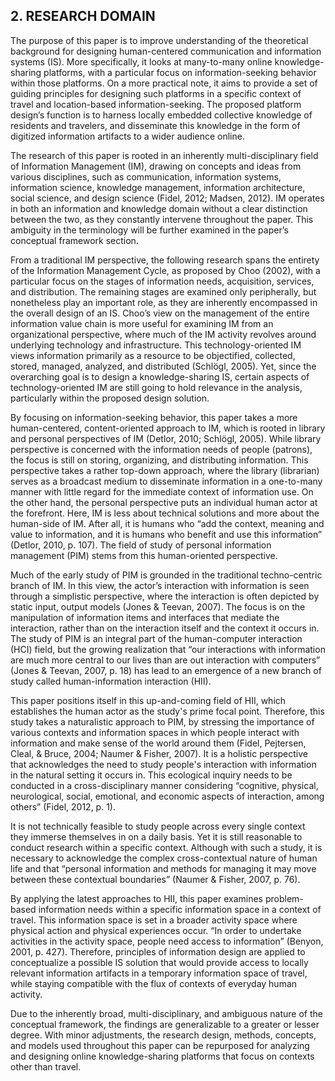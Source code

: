 ## 2. RESEARCH DOMAIN

The purpose of this paper is to improve understanding of the theoretical background for designing human-centered communication and information systems (IS). More specifically, it looks at many-to-many online knowledge-sharing platforms, with a particular focus on information-seeking behavior within those platforms. On a more practical note, it aims to provide a set of guiding principles for designing such platforms in a specific context of travel and location-based information-seeking. The proposed platform design’s function is to harness locally embedded collective knowledge of residents and travelers, and disseminate this knowledge in the form of digitized information artifacts to a wider audience online.

The research of this paper is rooted in an inherently multi-disciplinary field of Information Management (IM), drawing on concepts and ideas from various disciplines, such as communication, information systems, information science, knowledge management, information architecture, social science, and design science (Fidel, 2012; Madsen, 2012). IM operates in both an information and knowledge domain without a clear distinction between the two, as they constantly intervene throughout the paper. This ambiguity in the terminology will be further examined in the paper’s conceptual framework section.

From a traditional IM perspective, the following research spans the entirety of the Information Management Cycle, as proposed by Choo (2002), with a particular focus on the stages of information needs, acquisition, services, and distribution. The remaining stages are examined only peripherally, but nonetheless play an important role, as they are inherently encompassed in the overall design of an IS. Choo’s view on the management of the entire information value chain is more useful for examining IM from an organizational perspective, where much of the IM activity revolves around underlying technology and infrastructure. This technology-oriented IM views information primarily as a resource to be objectified, collected, stored, managed, analyzed, and distributed (Schlögl, 2005). Yet, since the overarching goal is to design a knowledge-sharing IS, certain aspects of technology-oriented IM are still going to hold relevance in the analysis, particularly within the proposed design solution.

By focusing on information-seeking behavior, this paper takes a more human-centered, content-oriented approach to IM, which is rooted in library and personal perspectives of IM  (Detlor, 2010; Schlögl, 2005). While library perspective is concerned with the information needs of people (patrons), the focus is still on storing, organizing, and distributing information. This perspective takes a rather top-down approach, where the library (librarian) serves as a broadcast medium to disseminate information in a one-to-many manner with little regard for the immediate context of information use. On the other hand, the personal perspective puts an individual human actor at the forefront. Here, IM is less about technical solutions and more about the human-side of IM. After all, it is humans who “add the context, meaning and value to information, and it is humans who benefit and use this information” (Detlor, 2010, p. 107). The field of study of personal information management (PIM) stems from this human-oriented perspective.

Much of the early study of PIM is grounded in the traditional techno-centric branch of IM. In this view, the actor’s interaction with information is seen through a simplistic perspective, where the interaction is often depicted by static input, output models (Jones & Teevan, 2007). The focus is on the manipulation of information items and interfaces that mediate the interaction, rather than on the interaction itself and the context it occurs in. The study of PIM is an integral part of the human-computer interaction (HCI) field, but the growing realization that “our interactions with information are much more central to our lives than are out interaction with computers” (Jones & Teevan, 2007, p. 18) has lead to an emergence of a new branch of study called human-information interaction (HII).

This paper positions itself in this up-and-coming field of HII, which establishes the human actor as the study's prime focal point. Therefore, this study takes a naturalistic approach to PIM, by stressing the importance of various contexts and information spaces in which people interact with information and make sense of the world around them (Fidel, Pejtersen, Cleal, & Bruce, 2004; Naumer & Fisher, 2007). It is a holistic perspective that acknowledges the need to study people's interaction with information in the natural setting it occurs in. This ecological inquiry needs to be conducted in a cross-disciplinary manner considering “cognitive, physical, neurological, social, emotional, and economic aspects of interaction, among others” (Fidel, 2012, p. 1).

It is not technically feasible to study people across every single context they immerse themselves in on a daily basis. Yet it is still reasonable to conduct research within a specific context. Although with such a study, it is necessary to acknowledge the complex cross-contextual nature of human life and that “personal information and methods for managing it may move between these contextual boundaries” (Naumer & Fisher, 2007, p. 76).

By applying the latest approaches to HII, this paper examines problem-based information needs within a specific information space in a context of travel. This information space is set in a broader activity space where physical action and physical experiences occur. “In order to undertake activities in the activity space, people need access to information” (Benyon, 2001, p. 427). Therefore, principles of information design are applied to conceptualize a possible IS solution that would provide access to locally relevant information artifacts in a temporary information space of travel, while staying compatible with the flux of contexts of everyday human activity.

Due to the inherently broad, multi-disciplinary, and ambiguous nature of the conceptual framework, the findings are generalizable to a greater or lesser degree. With minor adjustments, the research design, methods, concepts, and models used throughout this paper can be repurposed for analyzing and designing online knowledge-sharing platforms that focus on contexts other than travel.